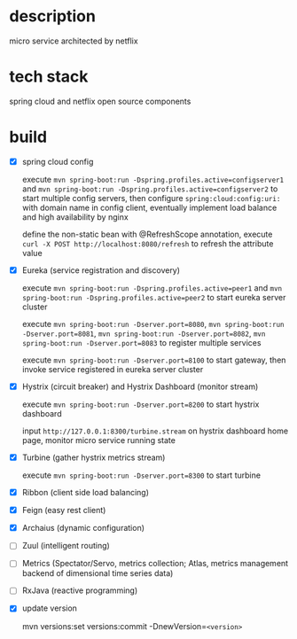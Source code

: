 description
=======
micro service architected by netflix

tech stack
=======
spring cloud and netflix open source components

build
=======
- [x] spring cloud config
	
	execute `mvn spring-boot:run -Dspring.profiles.active=configserver1` and `mvn spring-boot:run -Dspring.profiles.active=configserver2` to start multiple config servers, then configure `spring:cloud:config:uri:` with domain name in config client, eventually implement load balance and high availability by nginx
	
    define the non-static bean with @RefreshScope annotation, execute `curl -X POST http://localhost:8080/refresh` to refresh the attribute value

- [x] Eureka (service registration and discovery)

	execute `mvn spring-boot:run -Dspring.profiles.active=peer1` and `mvn spring-boot:run -Dspring.profiles.active=peer2` to start eureka server cluster
	
	execute `mvn spring-boot:run -Dserver.port=8080`, `mvn spring-boot:run -Dserver.port=8081`, `mvn spring-boot:run -Dserver.port=8082`, `mvn spring-boot:run -Dserver.port=8083` to register multiple services
	
	execute `mvn spring-boot:run -Dserver.port=8100` to start gateway, then invoke service registered in eureka server cluster

- [x] Hystrix (circuit breaker) and Hystrix Dashboard (monitor stream)

	execute `mvn spring-boot:run -Dserver.port=8200` to start hystrix dashboard
	
	input `http://127.0.0.1:8300/turbine.stream` on hystrix dashboard home page, monitor micro service running state

- [x] Turbine (gather hystrix metrics stream)

	execute `mvn spring-boot:run -Dserver.port=8300` to start turbine

- [x] Ribbon (client side load balancing)

- [x] Feign (easy rest client)

- [x] Archaius (dynamic configuration)

- [ ] Zuul (intelligent routing)

- [ ] Metrics (Spectator/Servo, metrics collection; Atlas, metrics management backend of dimensional time series data)

- [ ] RxJava (reactive programming)

- [x] update version

    mvn versions:set versions:commit -DnewVersion=`<version>`